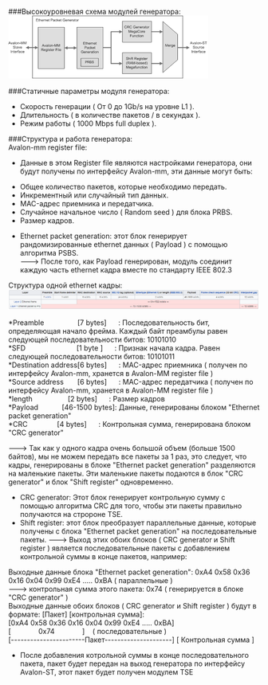 ###Высокоуровневая схема модулей генератора:  
![alt text](https://github.com/padung99/Metrotek_LAB4/blob/main/gen_eth_pkt/eth_pkt_gen.png)

###Статичные параметры модуля генератора:  
+ Скорость генерации ( От 0 до 1Gb/s на уровне L1 ).
+ Длительность ( в количестве пакетов / в секундах ).
+ Режим работы ( 1000 Mbps full duplex ).

###Структура и работа генератора:  
Avalon-mm register file:
- Данные в этом Register file являются настройками генератора, они будут получены по интерфейсу Avalon-mm, эти данные могут быть:
+ Общее количество пакетов, которые необходимо передать.
+ Инкрементный или случайный тип данных.
+ MAC-адрес приемника и передатчика.
+ Случайное начальное число ( Random seed ) для блока PRBS.
+ Размер кадров.

- Ethernet packet generation: этот блок генерирует рандомизированные ethernet данных ( Payload ) с помощью алгоритма PSBS.  
---> После того, как Payload генерирован, модуль соединит каждую часть ethernet кадра вместе по стандарту IEEE 802.3  

Структура одной ethernet кадры:  
![alt text](https://github.com/padung99/Metrotek_LAB4/blob/main/gen_eth_pkt/ethernet_frame.png)

*Preamble&nbsp;&nbsp;&nbsp;&nbsp;&nbsp;&nbsp;&nbsp;&nbsp;&nbsp;&nbsp;&nbsp;&nbsp;&nbsp;&nbsp;&nbsp;&nbsp;&nbsp;[7 bytes]&nbsp;&nbsp;&nbsp;&nbsp;&nbsp;&nbsp;: Последовательность бит, определяющая начало фрейма. Каждый байт преамбулы равен следующей последовательности битов: 10101010  
*SFD&nbsp;&nbsp;&nbsp;&nbsp;&nbsp;&nbsp;&nbsp;&nbsp;&nbsp;&nbsp;&nbsp;&nbsp;&nbsp;&nbsp;&nbsp;&nbsp;&nbsp;&nbsp;&nbsp;&nbsp;&nbsp;&nbsp;&nbsp;&nbsp;&nbsp;&nbsp;[1 byte ]&nbsp;&nbsp;&nbsp;&nbsp;&nbsp;&nbsp;: Признак начала кадра. Равен следующей последовательности битов: 10101011  
*Destination address[6 bytes]&nbsp;&nbsp;&nbsp;&nbsp;&nbsp;&nbsp;: MAC-адрес приемника ( получен по интерфейсу Avalon-mm, хранется в Avalon-MM register file )  
*Source address&nbsp;&nbsp;&nbsp;&nbsp;&nbsp;&nbsp;&nbsp;[6 bytes]&nbsp;&nbsp;&nbsp;&nbsp;&nbsp;&nbsp;: MAC-адрес передатчика ( получен по интерфейсу Avalon-mm, хранется в Avalon-MM register file )  
*length&nbsp;&nbsp;&nbsp;&nbsp;&nbsp;&nbsp;&nbsp;&nbsp;&nbsp;&nbsp;&nbsp;&nbsp;&nbsp;&nbsp;&nbsp;&nbsp;&nbsp;&nbsp;[2 bytes]&nbsp;&nbsp;&nbsp;&nbsp;&nbsp;&nbsp;: Размер кадров  
*Payload&nbsp;&nbsp;&nbsp;&nbsp;&nbsp;&nbsp;&nbsp;&nbsp;&nbsp;&nbsp;&nbsp;&nbsp;[46-1500 bytes]: Данные, генерированы блоком "Ethernet packet generation"  
*CRC&nbsp;&nbsp;&nbsp;&nbsp;&nbsp;&nbsp;&nbsp;&nbsp;&nbsp;&nbsp;&nbsp;&nbsp;&nbsp;&nbsp;&nbsp;[4 bytes]&nbsp;&nbsp;&nbsp;&nbsp;&nbsp;&nbsp;: Контрольная сумма, генерирована блоком "CRC generator"  

---> Так как у одного кадра очень большой объем (больше 1500 байтов), мы не можем передать все пакеты за 1 раз, это следует, что кадры, генерированы в блоке "Ethernet packet generation" разделяются на маленькие пакеты. Эти маленькие пакеты подаются в блок "CRC generator" и блок "Shift register" одновременно.

- CRC generator: Этот блок генерирует контрольную сумму с помощью алгоритма CRC для того, чтобы эти пакеты правильно получаются на стророне TSE.
- Shift register: этот блок преобразует параллельные данные, которые получены с блока "Ethernet packet generation" на последовательные пакеты.
---> Выход этих обоих блоков ( CRC generator и Shift register ) является последовательные пакеты с добавлением контрольной суммы в конце пакетов, например:

Выходные данные блока "Ethernet packet generation": 0xA4 0x58 0x36 0x16 0x04 0x99 0xE4 ..... 0xBA ( параллельные )  
---> контрольная сумма этого пакета:  0x74 ( генерируется в блоке "CRC generator" )  
Выходные данные обоих блоков ( CRC generator и Shift register ) будут в формате: [Пакет] [контрольная сумма]:  
[0xA4 0x58 0x36 0x16 0x04 0x99 0xE4 ..... 0xBA] [&nbsp;&nbsp;&nbsp;&nbsp;&nbsp;&nbsp;&nbsp;&nbsp;&nbsp;&nbsp;&nbsp;&nbsp;&nbsp;&nbsp;0x74&nbsp;&nbsp;&nbsp;&nbsp;&nbsp;&nbsp;&nbsp;&nbsp;&nbsp;&nbsp;&nbsp;&nbsp;&nbsp;&nbsp;]&nbsp;&nbsp;&nbsp;&nbsp;( последовательные )  
[-----------------------Пакет---------------------] [ Контрольная сумма ]  

- После добавления котрольной суммы в конце последовательного пакета, пакет будет передан на выход генератора по интерфейсу Avalon-ST, этот пакет будет получен модулем TSE

